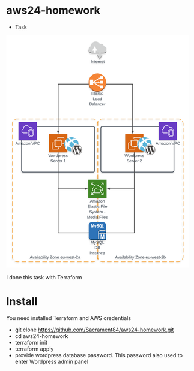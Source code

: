 # aws24-homework
- Task


![](https://github.com/Sacrament84/pictures/blob/main/%D0%A0%D0%B8%D1%81%D1%83%D0%BD%D0%BE%D0%BA1.png)


I done this task with Terraform
# Install
You need installed Terraform and AWS credentials
- git clone https://github.com/Sacrament84/aws24-homework.git
- cd aws24-homework
- terraform init
- terraform apply
- provide wordpress database password.
 This password also used to enter Wordpress admin panel
